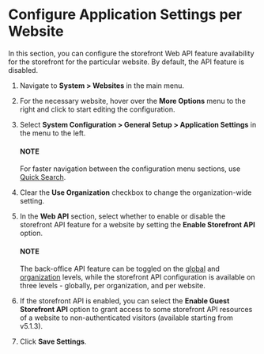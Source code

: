 <a id="admin-configuration-application-website"></a>

# Configure Application Settings per Website

In this section, you can configure the storefront Web API feature availability for the storefront for the particular website. By default, the API feature is disabled.

1. Navigate to **System > Websites** in the main menu.
2. For the necessary website, hover over the <i class="fa fa-ellipsis-h fa-lg" aria-hidden="true"></i> **More Options** menu to the right and click <i class="fas fa-cog" aria-hidden="true"></i> to start editing the configuration.
3. Select **System Configuration > General Setup > Application Settings** in the menu to the left.

   #### NOTE
   For faster navigation between the configuration menu sections, use [Quick Search](../../../../configuration/quick-search.md#user-guide-system-configuration-quick-search).
4. Clear the **Use Organization** checkbox to change the organization-wide setting.
5. In the **Web API** section, select whether to enable or disable the storefront API feature for a website by setting the **Enable Storefront API** option.

   #### NOTE
   The back-office API feature can be toggled on the [global](../../../../configuration/system/general-setup/application.md#admin-configuration-application) and [organization](../../../../user-management/organizations/org-configuration/general-setup-org/organization-application-settings.md#admin-configuration-application-org) levels, while the storefront API configuration is available on three levels - globally, per organization, and per website.
6. If the storefront API is enabled, you can select the **Enable Guest Storefront API** option to grant access to some storefront API resources of a website to non-authenticated visitors (available starting from v5.1.3).
7. Click **Save Settings**.

<!-- fa-bars = fa-navicon -->
<!-- Ic Tiles is used as Set As Default in saved views, and as tiles in display layout options -->
<!-- IcPencil refers to Rename in Commerce and Inline Editing in CRM -->
<!-- Check mark in the square. -->
<!-- SortDesc is also used as drop-down arrow -->
